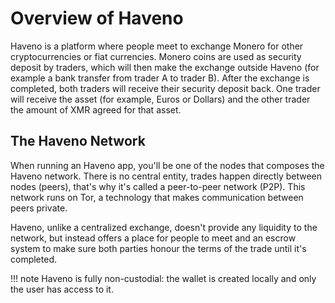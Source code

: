 # Overview of Haveno

Haveno is a platform where people meet to exchange Monero for other cryptocurrencies or fiat currencies. Monero coins are used as security deposit by traders, which will then make the exchange outside Haveno (for example a bank transfer from trader A to trader B). After the exchange is completed, both traders will receive their security deposit back. One trader will receive the asset (for example, Euros or Dollars) and the other trader the amount of XMR agreed for that asset.

## The Haveno Network

When running an Haveno app, you'll be one of the nodes that composes the Haveno network. There is no central entity, trades happen directly between nodes (peers), that's why it's called a peer-to-peer network (P2P). This network runs on Tor, a technology that makes communication between peers private.

Haveno, unlike a centralized exchange, doesn't provide any liquidity to the network, but instead offers a place for people to meet and an escrow system to make sure both parties honour the terms of the trade until it's completed.

!!! note
    Haveno is fully non-custodial: the wallet is created locally and only the user has access to it.